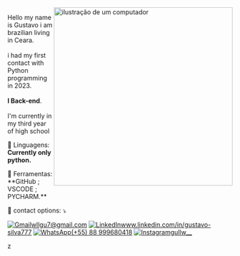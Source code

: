 <img src="https://raw.githubusercontent.com/MicaelliMedeiros/micaellimedeiros/master/image/computer-illustration.png" alt="ilustração de um computador" min-width="400px" max-width="400px" width="400px" align="right">

<p align="left"> 
  Hello my name is Gustavo i am brazilian living in Ceara. <br><br> i had my first contact with Python programming in 2023. <br><br> <strong>I Back-end</strong>.<br>
  <br>
  I'm currently in my third year of high school
</p>

<p align="left">
  🦄 Linguagens: <strong>Currently only python.</strong>
</p>

<p align="left">
  💼 Ferramentas: **GitHub ; VSCODE ; PYCHARM.**
</p>

<p align="left">
  💌 contact options: ⤵️


</p>

<p align="left">
  <a href="#" title="Gmail">
  <img src="https://img.shields.io/badge/-Gmail-FF0000?style=flat-square&labelColor=FF0000&logo=gmail&logoColor=white&link=LINK-DO-SEU-GMAIL" alt="Gmail"/>wllgu7@gmail.com</a>
  <a href="#" title="LinkedIn">
  <img src="https://img.shields.io/badge/-Linkedin-0e76a8?style=flat-square&logo=Linkedin&logoColor=white&link=LINK-DO-SEU-LINKEDIN" alt="LinkedIn"/>www.linkedin.com/in/gustavo-silva777</a>
  <a href="#" title="WhatsApp">
  <img src="https://img.shields.io/badge/-WhatsApp-25d366?style=flat-square&labelColor=25d366&logo=whatsapp&logoColor=white&link=API-DO-SEU-WHATSAPP" alt="WhatsApp"/>(+55) 88 999680418</a>
  <a href="#" title="Instagram">
  <img src="https://img.shields.io/badge/-Instagram-DF0174?style=flat-square&labelColor=DF0174&logo=instagram&logoColor=white&link=LINK-DO-SEU-INSTAGRAM" alt="Instagram"/>gullw__</a>
</p>z

